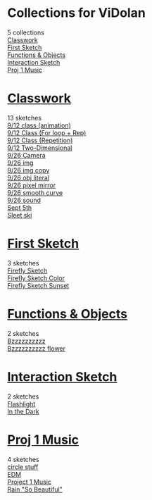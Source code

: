 # Collections for ViDolan
5 collections  
[Classwork](https://editor.p5js.org/ViDolan/collections/Gw_-aXPgR)<!-- 2023-09-27T21:46:45.422Z -->  
[First Sketch](https://editor.p5js.org/ViDolan/collections/BuM-XOMDC)<!-- 2023-09-10T23:24:16.267Z -->  
[Functions & Objects](https://editor.p5js.org/ViDolan/collections/0XQq_cDgR)<!-- 2023-09-24T19:58:56.790Z -->  
[Interaction Sketch](https://editor.p5js.org/ViDolan/collections/THPJHGs4M)<!-- 2023-09-18T00:05:24.458Z -->  
[Proj 1 Music](https://editor.p5js.org/ViDolan/collections/CaKwOftsz)<!-- 2023-10-03T03:45:02.061Z -->  

# [Classwork](https://editor.p5js.org/ViDolan/collections/Gw_-aXPgR)
13 sketches  
[9/12 class (animation)](https://editor.p5js.org/ViDolan/sketches/17QNUThU_)  
[9/12 Class (For loop + Rep)](https://editor.p5js.org/ViDolan/sketches/X1lkyJ5wJ)  
[9/12 Class (Repetition)](https://editor.p5js.org/ViDolan/sketches/b910JKyQg)  
[9/12 Two-Dimensional](https://editor.p5js.org/ViDolan/sketches/dcuZuQnA5)  
[9/26 Camera](https://editor.p5js.org/ViDolan/sketches/KdF4KjIMk)  
[9/26 img](https://editor.p5js.org/ViDolan/sketches/LWqw1ycEh)  
[9/26 img copy](https://editor.p5js.org/ViDolan/sketches/E15zEZvHi)  
[9/26 obj literal](https://editor.p5js.org/ViDolan/sketches/q_nIOK2Ne)  
[9/26 pixel mirror](https://editor.p5js.org/ViDolan/sketches/9m1h69z67)  
[9/26 smooth curve](https://editor.p5js.org/ViDolan/sketches/tPx3mSlqV)  
[9/26 sound](https://editor.p5js.org/ViDolan/sketches/_iEteZM2v)  
[Sept 5th](https://editor.p5js.org/ViDolan/sketches/JuIMU-ozB)  
[Sleet ski](https://editor.p5js.org/ViDolan/sketches/CHt1n-Gyw)  

# [First Sketch](https://editor.p5js.org/ViDolan/collections/BuM-XOMDC)
3 sketches  
[Firefly Sketch](https://editor.p5js.org/ViDolan/sketches/gHoJAtaRM)  
[Firefly Sketch Color](https://editor.p5js.org/ViDolan/sketches/d1zF8Lc2H)  
[Firefly Sketch Sunset](https://editor.p5js.org/ViDolan/sketches/4tHSNm_NL)  

# [Functions & Objects](https://editor.p5js.org/ViDolan/collections/0XQq_cDgR)
2 sketches  
[Bzzzzzzzzzz](https://editor.p5js.org/ViDolan/sketches/7EdZMl8EP)  
[Bzzzzzzzzzz flower](https://editor.p5js.org/ViDolan/sketches/9gIlwInJy)  

# [Interaction Sketch](https://editor.p5js.org/ViDolan/collections/THPJHGs4M)
2 sketches  
[Flashlight](https://editor.p5js.org/ViDolan/sketches/IhteVO2n7)  
[In the Dark](https://editor.p5js.org/ViDolan/sketches/73qkSHU8y)  

# [Proj 1 Music](https://editor.p5js.org/ViDolan/collections/CaKwOftsz)
4 sketches  
[circle stuff](https://editor.p5js.org/ViDolan/sketches/3UK4DO4I1)  
[EDM](https://editor.p5js.org/ViDolan/sketches/2TY6e1REY)  
[Project 1 Music](https://editor.p5js.org/ViDolan/sketches/4sgWctMJX)  
[Rain "So Beautiful"](https://editor.p5js.org/ViDolan/sketches/d0HOiCIKC)  